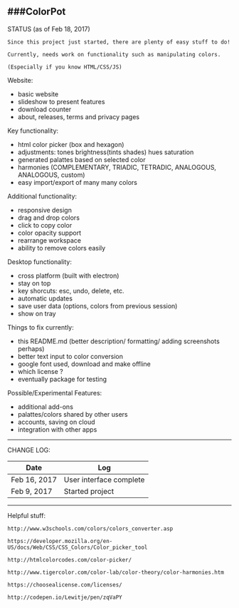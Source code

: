 ###ColorPot
---
STATUS (as of Feb 18, 2017)

    Since this project just started, there are plenty of easy stuff to do!

    Currently, needs work on functionality such as manipulating colors.
    
    (Especially if you know HTML/CSS/JS)

Website:
- basic website
- slideshow to present features
- download counter
- about, releases, terms and privacy pages

Key functionality: 
- html color picker (box and hexagon)
- adjustments: tones brightness(tints shades) hues saturation
- generated palattes based on selected color
- harmonies (COMPLEMENTARY, TRIADIC, TETRADIC, ANALOGOUS, ANALOGOUS, custom)
- easy import/export of many many colors

Additional functionality:
- responsive design
- drag and drop colors
- click to copy color
- color opacity support
- rearrange workspace
- ability to remove colors easily

Desktop functionality:
- cross platform (built with electron)
- stay on top
- key shorcuts: esc, undo, delete, etc.
- automatic updates
- save user data (options, colors from previous session)
- show on tray

Things to fix currently:
- this README.md (better description/ formatting/ adding screenshots perhaps)
- better text input to color conversion
- google font used, download and make offline
- which license ?
- eventually package for testing

Possible/Experimental Features:
- additional add-ons
- palattes/colors shared by other users
- accounts, saving on cloud
- integration with other apps

---
CHANGE LOG:

| Date | Log |
|------|-----|
| Feb 16, 2017 | User interface complete |
| Feb 9, 2017 | Started project |

---

Helpful stuff:

    http://www.w3schools.com/colors/colors_converter.asp

    https://developer.mozilla.org/en-US/docs/Web/CSS/CSS_Colors/Color_picker_tool

    http://htmlcolorcodes.com/color-picker/

    http://www.tigercolor.com/color-lab/color-theory/color-harmonies.htm

    https://choosealicense.com/licenses/

    http://codepen.io/Lewitje/pen/zqVaPY